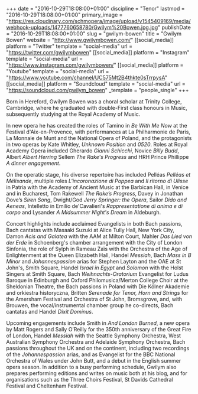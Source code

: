 +++
date = "2016-10-29T18:08:00+01:00"
discipline = "Tenor"
lastmod = "2016-10-29T18:08:00+01:00"
primary_image = "https://res.cloudinary.com/schmopera/image/upload/v1545409169/media/webhook-uploads/1477760658780/Gwilym%20Bowen.jpg.jpg"
publishDate = "2016-10-29T18:08:00+01:00"
slug = "gwilym-bowen"
title = "Gwilym Bowen"
website = "http://www.gwilymbowen.com/"
[[social_media]]
platform = "Twitter"
template = "social-media"
url = "https://twitter.com/gwilymbowen"
[[social_media]]
platform = "Instagram"
template = "social-media"
url = "https://www.instagram.com/gwilymbowen/"
[[social_media]]
platform = "Youtube"
template = "social-media"
url = "https://www.youtube.com/channel/UC575Mt2B4thkte0sTrrpysA"
[[social_media]]
platform = "Soundcloud"
template = "social-media"
url = "https://soundcloud.com/gwilym_bowen"
_template = "people_single"
+++

Born in Hereford, Gwilym Bowen was a choral scholar at Trinity College, Cambridge, where he graduated with double-First class honours in Music, subsequently studying at the Royal Academy of Music.

In new opera he has created the roles of Tamino in *Be With Me Now* at the Festival d'Aix-en-Provence, with performances at La Philharmonie de Paris, La Monnaie de Munt and the National Opera of Poland, and the protagonists in two operas by Kate Whitley, *Unknown Position* and *0520*. Roles at Royal Academy Opera included Gherardo *Gianni Schicchi*, Novice *Billy Budd*, Albert *Albert Herring* Sellem *The Rake's Progress* and HRH Prince Phillippe *A dinner engagement*.

On the operatic stage, his diverse repertoire has included Pelléas *Pelléas et Mélisande*, multiple roles *L'incoronazione di Poppea* and *Il ritorno di Ulisse* in Patria with the Academy of Ancient Music at the Barbican Hall, in Venice and in Bucharest, Tom Rakewell *The Rake’s Progress*, Davey in Jonathan Dove’s *Siren Song*, Dwight/God *Jerry Springer: the Opera*, Sailor *Dido and Aeneas*, Intelletto in Emilio de'Cavalieri's *Rappresentatione di anima e di corpo* and Lysander *A Midsummer Night's Dream* in Aldeburgh. 

Concert highlights include acclaimed Evangelists in both Bach passions, Bach cantatas with Masaaki Suzuki at Alice Tully Hall, New York City, Damon *Acis and Galatea* with the AAM at Milton Court, Mahler *Das Lied von der Erde* in Schoenberg's chamber arrangement with the City of London Sinfonia, the role of Sylph in Rameau Zaïs with the Orchestra of the Age of Enlightenment at the Queen Elizabeth Hall, Handel *Messiah*, Bach *Mass in B Minor* and *Johannespassion* arias for Stephen Layton and the OAE at St John's, Smith Square, Handel *Israel in Egypt* and *Solomon* with the Holst Singers at Smith Square, Bach *Weihnachts-Oratorium* Evangelist for Ludus Baroque in Edinburgh and Oxford Philomusica/Merton College Choir at the Sheldonian Theatre, the Bach passions in Poland with Die Kölner Akademie and orkiestra historyczna, Britten *Serenade for Tenor, Horn and Strings* for the Amersham Festival and Orchestra of St John, Bromsgrove, and, with Brouwen, the vocal/instrumental chamber group he co-directs, Bach cantatas and Handel *Dixit Dominus*.

Upcoming engagements include Smith in *And London Burned*, a new opera by Matt Rogers and Sally O’Reilly for the 350th anniversary of the Great Fire of London, Handel *Messiah* with the Seattle Symphony Orchestra, West Australian Symphony Orchestra and Adelaide Symphony Orchestra, Bach passions throughout the UK and on the continent, including two recordings of the *Johannespassion* arias, and as Evangelist for the BBC National Orchestra of Wales under John Butt, and a debut in the English summer opera season. In addition to a busy performing schedule, Gwilym also prepares performing editions and writes on music both at his blog, and for organisations such as the Three Choirs Festival, St Davids Cathedral Festival and Cheltenham Festival.
